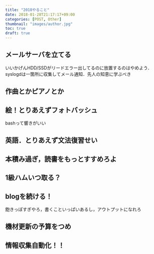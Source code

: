 ```yaml
---
title: "2018やること"
date: 2018-01-28T21:17:17+09:00
categories: [POST, Other]
thumbnail: "images/author.jpg" 
toc: true 
draft: true
---
```


## メールサーバを立てる
いいかげんHDD/SSDがリードエラー出してるのに放置するのはやめよう．
syslogdは一箇所に収集してメール通知．先人の知恵に学ぶべき

## 作曲とかピアノとか

## 絵！とりあえずフォトバッシュ
bashって響きがいい

## 英語．とりあえず文法復習せい

## 本積み過ぎ，読書をもっとすすめろよ

## 1級ハムいつ取る？

## blogを続ける！
飽きっぽすぎやろ，書くこといっぱいあるし，アウトプットになれろ

## 機材更新の予算をつめ

## 情報収集自動化！！
